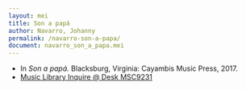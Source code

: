 ```yaml
---
layout: mei
title: Son a papá
author: Navarro, Johanny
permalink: /navarro-son-a-papa/
document: navarro_son_a_papa.mei
---
```


- In *Son a papá.* Blacksburg, Virginia: Cayambis Music Press, 2017.
- <a href="https://tufts-primo.hosted.exlibrisgroup.com/permalink/f/bnf7qa/01TUN_ALMA21283209060003851" target="_blank">Music Library Inquire @ Desk MSC9231</a>
